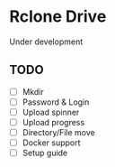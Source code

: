 # Rclone Drive

Under development

## TODO

- [ ] Mkdir
- [ ] Password & Login
- [ ] Upload spinner
- [ ] Upload progress
- [ ] Directory/File move
- [ ] Docker support
- [ ] Setup guide
